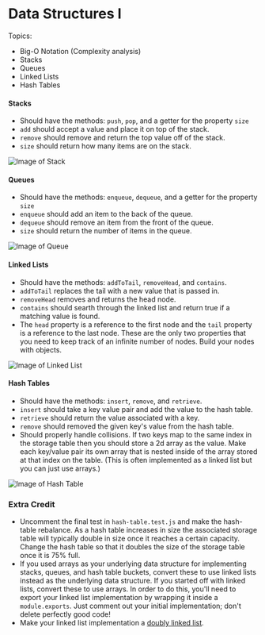 # Data Structures I

Topics:

 * Big-O Notation (Complexity analysis)
 * Stacks
 * Queues
 * Linked Lists
 * Hash Tables



#### Stacks

 * Should have the methods: `push`, `pop`, and a getter for the property `size`
 * `add` should accept a value and place it on top of the stack.
 * `remove` should remove and return the top value off of the stack.
 * `size` should return how many items are on the stack.
 
![Image of Stack](https://upload.wikimedia.org/wikipedia/commons/thumb/b/b4/Lifo_stack.png/700px-Lifo_stack.png)

#### Queues

 * Should have the methods: `enqueue`, `dequeue`, and a getter for the property `size`
 * `enqueue` should add an item to the back of the queue.
 * `dequeue` should remove an item from the front of the queue.
 * `size` should return the number of items in the queue.
 
![Image of Queue](https://upload.wikimedia.org/wikipedia/commons/thumb/5/52/Data_Queue.svg/600px-Data_Queue.svg.png)

#### Linked Lists

 * Should have the methods: `addToTail`, `removeHead`, and `contains`.
 * `addToTail` replaces the tail with a new value that is passed in.
 * `removeHead` removes and returns the head node.
 * `contains` should searth through the linked list and return true if a matching value is found.
 * The `head` property is a reference to the first node and the `tail` property is a reference to the last node.  These are the only two properties that you need to keep track of an infinite number of nodes.  Build your nodes with objects.
 
![Image of Linked List](https://upload.wikimedia.org/wikipedia/commons/thumb/6/6d/Singly-linked-list.svg/816px-Singly-linked-list.svg.png)

#### Hash Tables

 * Should have the methods: `insert`, `remove`, and `retrieve`.
 * `insert` should take a key value pair and add the value to the hash table.
 * `retrieve` should return the value associated with a key.
 * `remove` should removed the given key's value from the hash table.
 * Should properly handle collisions.  If two keys map to the same index in the storage table then you should store a 2d array as the value.  Make each key/value pair its own array that is nested inside of the array stored at that index on the table. (This is often implemented as a linked list but you can just use arrays.)
 
![Image of Hash Table](https://upload.wikimedia.org/wikipedia/commons/thumb/7/7d/Hash_table_3_1_1_0_1_0_0_SP.svg/630px-Hash_table_3_1_1_0_1_0_0_SP.svg.png)

### Extra Credit

 * Uncomment the final test in `hash-table.test.js` and make the hash-table rebalance.  As a hash table increases in size the associated storage table will typically double in size once it reaches a certain capacity. Change the hash table so that it doubles the size of the storage table once it is 75% full.
 * If you used arrays as your underlying data structure for implementing stacks, queues, and hash table buckets, convert these to use linked lists instead as the underlying data structure. If you started off with linked lists, convert these to use arrays. In order to do this, you'll need to export your linked list implementation by wrapping it inside a `module.exports`. Just comment out your initial implementation; don't delete perfectly good code!
 * Make your linked list implementation a [doubly linked list](https://en.wikipedia.org/wiki/Doubly_linked_list).
